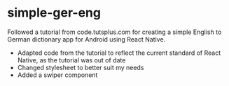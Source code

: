 # simple-ger-eng
Followed a tutorial from code.tutsplus.com for creating a simple English to German dictionary app for Android using React Native.
  * Adapted code from the tutorial to reflect the current standard of React Native, as the tutorial was out of date
  * Changed stylesheet to better suit my needs
  * Added a swiper component
